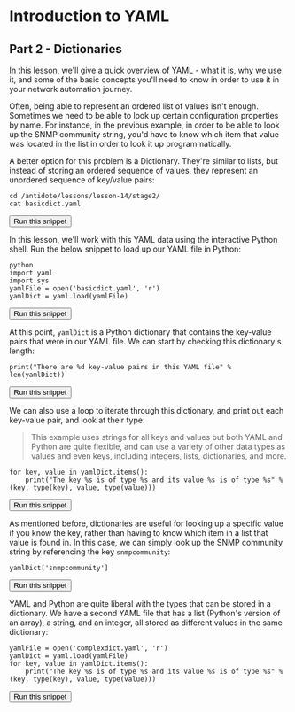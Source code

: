 # Introduction to YAML
## Part 2 - Dictionaries

In this lesson, we'll give a quick overview of YAML - what it is, why we use it, and some of the basic concepts you'll need to know in order to use it in your network automation journey.

Often, being able to represent an ordered list of values isn't enough. Sometimes we need to be able to look up certain configuration properties by name. For instance, in the previous example, in order to be able to look up the SNMP community string, you'd have to know which item that value was located in the list in order to look it up programmatically. 

A better option for this problem is a Dictionary. They're similar to lists, but instead of storing an ordered sequence of values, they represent an unordered sequence of key/value pairs:

```
cd /antidote/lessons/lesson-14/stage2/
cat basicdict.yaml
```
<button type="button" class="btn btn-primary btn-sm" onclick="runSnippetInTab('linux1', 0)">Run this snippet</button>

In this lesson, we'll work with this YAML data using the interactive Python shell. Run the below snippet to load up our YAML file in Python:

```
python
import yaml
import sys
yamlFile = open('basicdict.yaml', 'r')
yamlDict = yaml.load(yamlFile)
```
<button type="button" class="btn btn-primary btn-sm" onclick="runSnippetInTab('linux1', 1)">Run this snippet</button>

At this point, `yamlDict` is a Python dictionary that contains the key-value pairs that were in our YAML file. We can start by checking this dictionary's length:

```
print("There are %d key-value pairs in this YAML file" % len(yamlDict))
```
<button type="button" class="btn btn-primary btn-sm" onclick="runSnippetInTab('linux1', 2)">Run this snippet</button>

We can also use a loop to iterate through this dictionary, and print out each key-value pair, and look at their type:

> This example uses strings for all keys and values but both YAML and Python are quite flexible, and can use a variety of other data types as values and even keys, including integers, lists, dictionaries, and more.

```
for key, value in yamlDict.items():
    print("The key %s is of type %s and its value %s is of type %s" % (key, type(key), value, type(value)))
```
<button type="button" class="btn btn-primary btn-sm" onclick="runSnippetInTab('linux1', 3)">Run this snippet</button>

As mentioned before, dictionaries are useful for looking up a specific value if you know the key, rather than having to know which item in a list that value is found in. In this case, we can simply look up the SNMP community string by referencing the key `snmpcommunity`:

```
yamlDict['snmpcommunity']
```
<button type="button" class="btn btn-primary btn-sm" onclick="runSnippetInTab('linux1', 4)">Run this snippet</button>

YAML and Python are quite liberal with the types that can be stored in a dictionary. We have a second YAML file that has a list (Python's version of an array), a string, and an integer, all stored as different values in the same dictionary:

```
yamlFile = open('complexdict.yaml', 'r')
yamlDict = yaml.load(yamlFile)
for key, value in yamlDict.items():
    print("The key %s is of type %s and its value %s is of type %s" % (key, type(key), value, type(value)))
```
<button type="button" class="btn btn-primary btn-sm" onclick="runSnippetInTab('linux1', 5)">Run this snippet</button>
